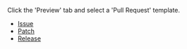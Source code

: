 Click the 'Preview' tab and select a 'Pull Request' template.

- [Issue](?expand=1&template=default.md)
- [Patch](?expand=1&template=patch.md)
- [Release](?expand=1&template=release.md)